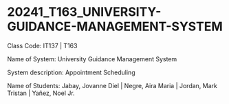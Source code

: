 # 20241_T163_UNIVERSITY-GUIDANCE-MANAGEMENT-SYSTEM

Class Code: IT137 | T163

Name of System: University Guidance Management System

System description: Appointment Scheduling

Name of Students: Jabay, Jovanne Diel | Negre, Aira Maria | Jordan, Mark Tristan | Yañez, Noel Jr.
